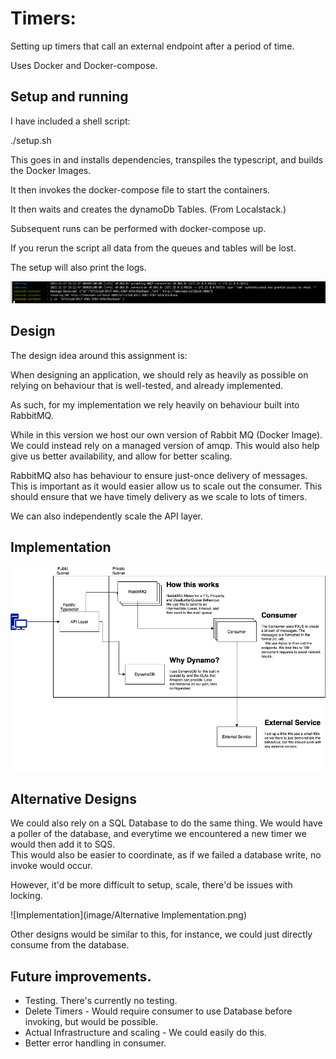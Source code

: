 
# Timers:  

Setting up timers that call an external endpoint after a period of time. 

Uses Docker and Docker-compose.

## Setup and running  

I have included a shell script: 

./setup.sh 

This goes in and installs dependencies, transpiles the typescript, and builds the Docker Images. 

It then invokes the docker-compose file to start the containers. 

It then waits and creates the dynamoDb Tables. (From Localstack.)

Subsequent runs can be performed with docker-compose up. 

If you rerun the script all data from the queues and tables will be lost. 

The setup will also print the logs.

![logs](image/logs.png)
## Design
The design idea around this assignment is: 

When designing an application, we should rely as heavily as possible on relying on behaviour that is well-tested, and already implemented. 

As such, for my implementation we rely heavily on behaviour built into RabbitMQ. 

While in this version we host our own version of Rabbit MQ (Docker Image). We could instead rely on a managed version of amqp. 
This would also help give us better availability, and allow for better scaling. 

RabbitMQ also has behaviour to ensure just-once delivery of messages. This is important as it would 
easier allow us to scale out the consumer. This should ensure that we have timely delivery as we scale to lots of timers. 

We can also independently scale the API layer.

## Implementation

![Implementation](image/implementation.png)

## Alternative Designs 

We could also rely on a SQL Database to do the same thing. We would have a poller of the database, and everytime we encountered a new timer we would then add it to SQS.  
This would also be easier to coordinate, as if we failed a database write, no invoke would occur. 

However, it'd be more difficult to setup, scale, there'd be issues with locking. 

![Implementation](image/Alternative Implementation.png)

Other designs would be similar to this, for instance, we could just directly consume from the database. 


## Future improvements. 

* Testing. There's currently no testing.
* Delete Timers - Would require consumer to use Database before invoking, but would be possible. 
* Actual Infrastructure and scaling - We could easily do this. 
* Better error handling in consumer.
